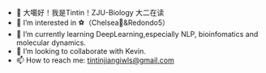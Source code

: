 - 👋 大噶好！我是Tintin！ZJU-Biology 大二在读
- 👀 I’m interested in ⚽️（Chelsea💙&Redondo5）
- 🌱 I’m currently learning DeepLearning,especially NLP, bioinfomatics and molecular dynamics.
- 💞️ I’m looking to collaborate with Kevin.
- 📫 How to reach me: tintinjiangiwls@gmail.com

<!---
yurujiang2003/yurujiang2003 is a ✨ special ✨ repository because its `README.md` (this file) appears on your GitHub profile.
You can click the Preview link to take a look at your changes.
--->

